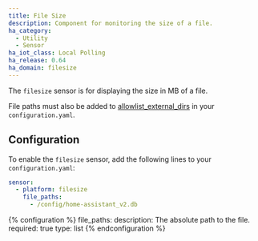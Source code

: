 ```yaml
---
title: File Size
description: Component for monitoring the size of a file.
ha_category:
  - Utility
  - Sensor
ha_iot_class: Local Polling
ha_release: 0.64
ha_domain: filesize
---
```


The `filesize` sensor is for displaying the size in MB of a file.

<div class='note'>

File paths must also be added to [allowlist_external_dirs](/docs/configuration/basic/) in your `configuration.yaml`.

</div>

## Configuration

To enable the `filesize` sensor, add the following lines to your `configuration.yaml`:

```yaml
sensor:
  - platform: filesize
    file_paths:
      - /config/home-assistant_v2.db
  ```

{% configuration %}
file_paths:
  description: The absolute path to the file.
  required: true
  type: list
{% endconfiguration %}
